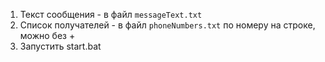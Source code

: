 

1. Текст сообщения - в файл `messageText.txt`
2. Список получателей - в файл `phoneNumbers.txt` по номеру на строке, можно без +
3. Запустить start.bat
